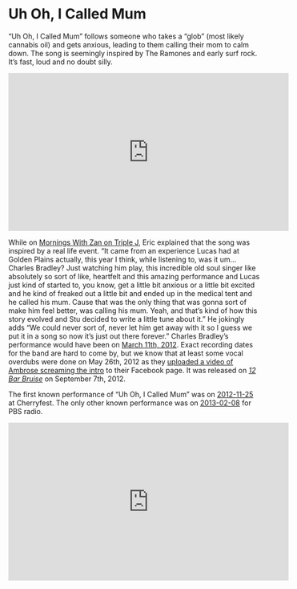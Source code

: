 # Uh Oh, I Called Mum

“Uh Oh, I Called Mum” follows someone who takes a “glob” (most likely cannabis oil) and gets anxious, leading to them calling their mom to calm down. The song is seemingly inspired by The Ramones and early surf rock. It’s fast, loud and no doubt silly.

<div style="text-align: center;"><iframe width="560" height="315" src="https://www.youtube.com/embed/z_1Xq6Ff74I?si=t3wQ6ziTcfB2Re1W" title="YouTube video player" frameborder="0" allow="accelerometer; autoplay; clipboard-write; encrypted-media; gyroscope; picture-in-picture; web-share" referrerpolicy="strict-origin-when-cross-origin" allowfullscreen></iframe><div style="text-align: left;">

While on [Mornings With Zan on Triple J](https://web.archive.org/web/20121114091924/http://www.abc.net.au/triplej/zan/blog/s3583506.htm), Eric explained that the song was inspired by a real life event. “It came from an experience Lucas had at Golden Plains actually, this year I think, while listening to, was it um… Charles Bradley? Just watching him play, this incredible old soul singer like absolutely so sort of like, heartfelt and this amazing performance and Lucas just kind of started to, you know, get a little bit anxious or a little bit excited and he kind of freaked out a little bit and ended up in the medical tent and he called his mum. Cause that was the only thing that was gonna sort of make him feel better, was calling his mum. Yeah, and that’s kind of how this story evolved and Stu decided to write a little tune about it.” He jokingly adds “We could never sort of, never let him get away with it so I guess we put it in a song so now it’s just out there forever.” Charles Bradley’s performance would have been on [March 11th, 2012](https://consequence.net/2011/12/charles-bradley-schedules-2012-tour-dates/). Exact recording dates for the band are hard to come by, but we know that at least some vocal overdubs were done on May 26th, 2012 as they [uploaded a video of Ambrose screaming the intro](https://www.facebook.com/watch/?v=10150977557907755) to their Facebook page. It was released on *[12 Bar Bruise](https://kglw.net/discography/12-bar-bruise)* on September 7th, 2012.

The first known performance of “Uh Oh, I Called Mum” was on [2012-11-25](https://kglw.net/setlists/king-gizzard-the-lizard-wizard-november-25-2012-acdc-lane-naarm-melbourne-australia.html) at Cherryfest. The only other known performance was on [2013-02-08](https://kglw.net/setlists/king-gizzard-the-lizard-wizard-february-8-2013-pbs-studios-naarm-melbourne-vic-australia.html) for PBS radio.

<div style="text-align: center;"><iframe width="560" height="315" src="https://www.youtube.com/embed/e1S_bGM1_EU?si=shmM11RIKSFtTlFp&amp;start=155" title="YouTube video player" frameborder="0" allow="accelerometer; autoplay; clipboard-write; encrypted-media; gyroscope; picture-in-picture; web-share" referrerpolicy="strict-origin-when-cross-origin" allowfullscreen></iframe><div style="text-align: left;">

